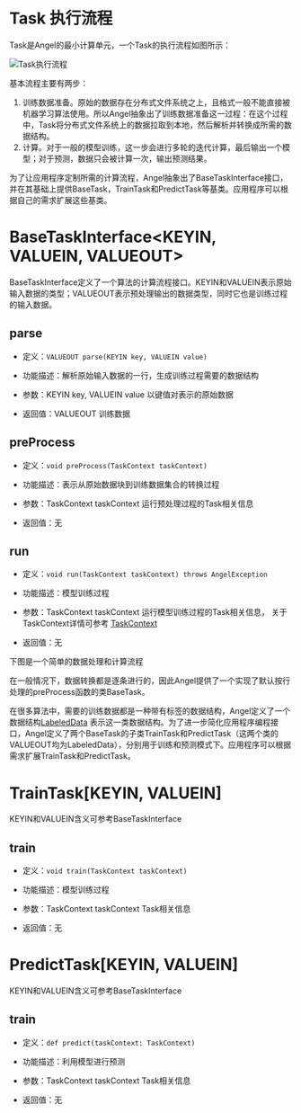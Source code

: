 # Task 执行流程
Task是Angel的最小计算单元，一个Task的执行流程如图所示：

![][1]

基本流程主要有两步：

 1. 训练数据准备。原始的数据存在分布式文件系统之上，且格式一般不能直接被机器学习算法使用。所以Angel抽象出了训练数据准备这一过程：在这个过程中，Task将分布式文件系统上的数据拉取到本地，然后解析并转换成所需的数据结构。
 2. 计算。对于一般的模型训练，这一步会进行多轮的迭代计算，最后输出一个模型；对于预测，数据只会被计算一次，输出预测结果。
 
 为了让应用程序定制所需的计算流程，Angel抽象出了BaseTaskInterface接口，并在其基础上提供BaseTask，TrainTask和PredictTask等基类。应用程序可以根据自己的需求扩展这些基类。

# BaseTaskInterface<KEYIN, VALUEIN, VALUEOUT>
BaseTaskInterface定义了一个算法的计算流程接口。KEYIN和VALUEIN表示原始输入数据的类型；VALUEOUT表示预处理输出的数据类型，同时它也是训练过程的输入数据。

## parse
- 定义：```VALUEOUT parse(KEYIN key, VALUEIN value)```


- 功能描述：解析原始输入数据的一行，生成训练过程需要的数据结构


- 参数：KEYIN key, VALUEIN value 以键值对表示的原始数据


- 返回值：VALUEOUT  训练数据

## preProcess
- 定义：```void preProcess(TaskContext taskContext)```


- 功能描述：表示从原始数据块到训练数据集合的转换过程


- 参数：TaskContext taskContext 运行预处理过程的Task相关信息


- 返回值：无

## run
- 定义：```void run(TaskContext taskContext) throws AngelException```


- 功能描述：模型训练过程


- 参数：TaskContext taskContext 运行模型训练过程的Task相关信息， 关于TaskContext详情可参考 [TaskContext]()


- 返回值：无

下图是一个简单的数据处理和计算流程


在一般情况下，数据转换都是逐条进行的，因此Angel提供了一个实现了默认按行处理的preProcess函数的类BaseTask。

在很多算法中，需要的训练数据都是一种带有标签的数据结构，Angel定义了一个数据结构[LabeledData]() 表示这一类数据结构。为了进一步简化应用程序编程接口，Angel定义了两个BaseTask的子类TrainTask和PredictTask（这两个类的VALUEOUT均为LabeledData），分别用于训练和预测模式下。应用程序可以根据需求扩展TrainTask和PredictTask。

# TrainTask[KEYIN, VALUEIN]
KEYIN和VALUEIN含义可参考BaseTaskInterface

## train
- 定义：```void train(TaskContext taskContext)```


- 功能描述：模型训练过程


- 参数：TaskContext taskContext Task相关信息


- 返回值：无

# PredictTask[KEYIN, VALUEIN]
KEYIN和VALUEIN含义可参考BaseTaskInterface

## train
- 定义：```def predict(taskContext: TaskContext)```


- 功能描述：利用模型进行预测


- 参数：TaskContext taskContext Task相关信息


- 返回值：无


  [1]: ../img/Task%E6%89%A7%E8%A1%8C%E6%B5%81%E7%A8%8B.png "Task执行流程"

